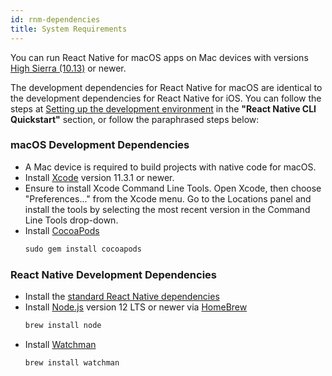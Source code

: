 ```yaml
---
id: rnm-dependencies
title: System Requirements
---
```


You can run React Native for macOS apps on Mac devices with versions [High Sierra (10.13)](https://www.apple.com/newsroom/2017/09/macos-high-sierra-now-available-as-a-free-update/) or newer.

The development dependencies for React Native for macOS are identical to the development dependencies for React Native for iOS. You can follow the steps at [Setting up the development environment](https://reactnative.dev/docs/environment-setup) in the **"React Native CLI Quickstart"** section, or follow the paraphrased steps below:

### macOS Development Dependencies
- A Mac device is required to build projects with native code for macOS.
- Install [Xcode](https://apps.apple.com/us/app/xcode/id497799835?mt=12) version 11.3.1 or newer.
- Ensure to install Xcode Command Line Tools. Open Xcode, then choose "Preferences..." from the Xcode menu. Go to the Locations panel and install the tools by selecting the most recent version in the Command Line Tools drop-down.
- Install [CocoaPods](https://guides.cocoapods.org/using/getting-started.html)
   ```bat
   sudo gem install cocoapods
   ```

### React Native Development Dependencies
- Install the [standard React Native dependencies](https://reactnative.dev/docs/getting-started#node-python2-jdk)
- Install [Node.js](https://nodejs.org) version 12 LTS or newer via [HomeBrew](https://brew.sh/)
   ```bat
   brew install node
   ```
- Install [Watchman](https://facebook.github.io/watchman)
   ``` bat
   brew install watchman
   ```
